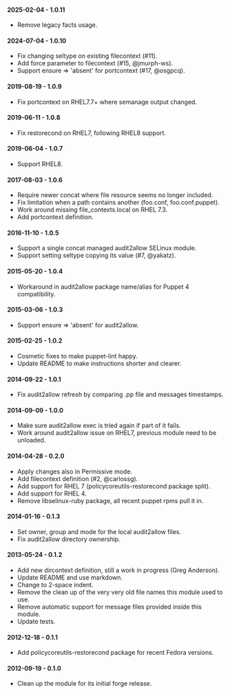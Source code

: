 #### 2025-02-04 - 1.0.11
* Remove legacy facts usage.

#### 2024-07-04 - 1.0.10
* Fix changing seltype on existing filecontext (#11).
* Add force parameter to filecontext (#15, @jmurph-ws).
* Support ensure => 'absent' for portcontext (#17, @osgpcq).

#### 2019-08-19 - 1.0.9
* Fix portcontext on RHEL7.7+ where semanage output changed.

#### 2019-06-11 - 1.0.8
* Fix restorecond on RHEL7, following RHEL8 support.

#### 2019-06-04 - 1.0.7
* Support RHEL8.

#### 2017-08-03 - 1.0.6
* Require newer concat where file resource seems no longer included.
* Fix limitation when a path contains another (foo.conf, foo.conf.puppet).
* Work around missing file_contexts.local on RHEL 7.3.
* Add portcontext definition.

#### 2016-11-10 - 1.0.5
* Support a single concat managed audit2allow SELinux module.
* Support setting seltype copying its value (#7, @yakatz).

#### 2015-05-20 - 1.0.4
* Workaround in audit2allow package name/alias for Puppet 4 compatibility.

#### 2015-03-06 - 1.0.3
* Support ensure => 'absent' for audit2allow.

#### 2015-02-25 - 1.0.2
* Cosmetic fixes to make puppet-lint happy.
* Update README to make instructions shorter and clearer.

#### 2014-09-22 - 1.0.1
* Fix audit2allow refresh by comparing .pp file and messages timestamps.

#### 2014-09-09 - 1.0.0
* Make sure audit2allow exec is tried again if part of it fails.
* Work around audit2allow issue on RHEL7, previous module need to be unloaded.

#### 2014-04-28 - 0.2.0
* Apply changes also in Permissive mode.
* Add filecontext definition (#2, @carlossg).
* Add support for RHEL 7 (policycoreutils-restorecond package split).
* Add support for RHEL 4.
* Remove libselinux-ruby package, all recent puppet rpms pull it in.

#### 2014-01-16 - 0.1.3
* Set owner, group and mode for the local audit2allow files.
* Fix audit2allow directory ownership.

#### 2013-05-24 - 0.1.2
* Add new dircontext definition, still a work in progress (Greg Anderson).
* Update README and use markdown.
* Change to 2-space indent.
* Remove the clean up of the very very old file names this module used to use.
* Remove automatic support for message files provided inside this module.
* Update tests.

#### 2012-12-18 - 0.1.1
* Add policycoreutils-restorecond package for recent Fedora versions.

#### 2012-09-19 - 0.1.0
* Clean up the module for its initial forge release.

